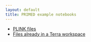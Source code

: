 ```yaml
---
layout: default
title: PRIMED example notebooks
---
```


* [PLINK files](plink_files.nb.html)
* [Files already in a Terra workspace](terra_workspace.nb.html)

